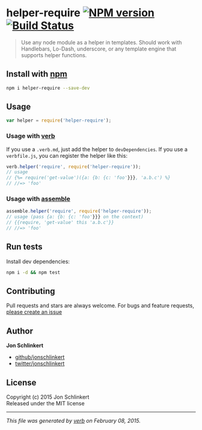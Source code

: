 # helper-require [![NPM version](https://badge.fury.io/js/helper-require.svg)](http://badge.fury.io/js/helper-require)  [![Build Status](https://travis-ci.org/jonschlinkert/helper-require.svg)](https://travis-ci.org/jonschlinkert/helper-require) 

> Use any node module as a helper in templates. Should work with Handlebars, Lo-Dash, underscore, or any template engine that supports helper functions.

## Install with [npm](npmjs.org)

```bash
npm i helper-require --save-dev
```

## Usage

```js
var helper = require('helper-require');
```

### Usage with [verb]

If you use a `.verb.md`, just add the helper to `devDependencies`. If you use a `verbfile.js`, you can register the helper like this:

```js
verb.helper('require', require('helper-require'));
// usage
// {%= require('get-value')({a: {b: {c: 'foo'}}}, 'a.b.c') %}
// //=> 'foo'
```

### Usage with [assemble]

```js
assemble.helper('require', require('helper-require'));
// usage (pass {a: {b: {c: 'foo'}}} on the context)
// {{require, 'get-value' this 'a.b.c'}}
// //=> 'foo'
```


## Run tests

Install dev dependencies:

```bash
npm i -d && npm test
```

## Contributing
Pull requests and stars are always welcome. For bugs and feature requests, [please create an issue](https://github.com/jonschlinkert/helper-require/issues)

## Author

**Jon Schlinkert**
 
+ [github/jonschlinkert](https://github.com/jonschlinkert)
+ [twitter/jonschlinkert](http://twitter.com/jonschlinkert) 

## License
Copyright (c) 2015 Jon Schlinkert  
Released under the MIT license

***

_This file was generated by [verb](https://github.com/assemble/verb) on February 08, 2015._

[assemble]: https://github.com/assemble/assemble
[verb]: https://github.com/assemble/verb
